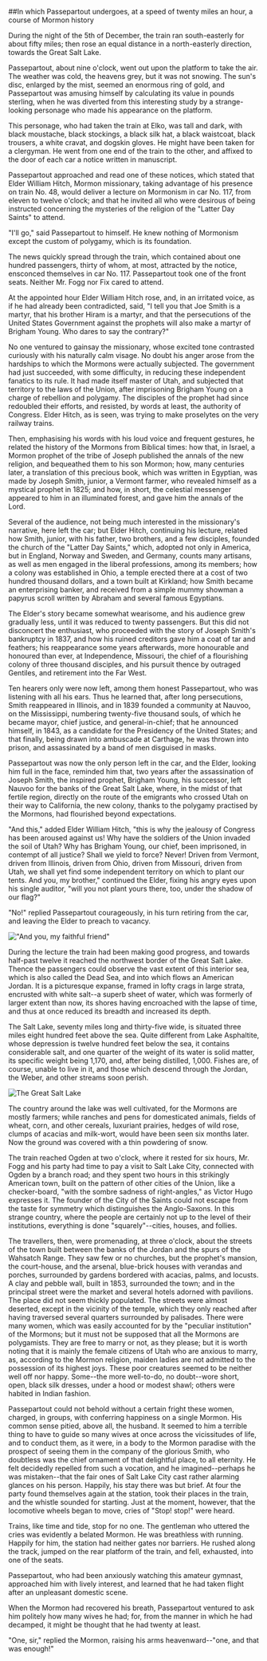 ##In which Passepartout undergoes, at a speed of twenty miles an hour, a course of Mormon history

During the night of the 5th of December, the train ran south-easterly
for about fifty miles; then rose an equal distance in a north-easterly
direction, towards the Great Salt Lake.

Passepartout, about nine o'clock, went out upon the platform to take
the air.  The weather was cold, the heavens grey, but it was not
snowing.  The sun's disc, enlarged by the mist, seemed an enormous ring
of gold, and Passepartout was amusing himself by calculating its value
in pounds sterling, when he was diverted from this interesting study by
a strange-looking personage who made his appearance on the platform.

This personage, who had taken the train at Elko, was tall and dark,
with black moustache, black stockings, a black silk hat, a black
waistcoat, black trousers, a white cravat, and dogskin gloves.  He
might have been taken for a clergyman.  He went from one end of the
train to the other, and affixed to the door of each car a notice
written in manuscript.

Passepartout approached and read one of these notices, which stated
that Elder William Hitch, Mormon missionary, taking advantage of his
presence on train No. 48, would deliver a lecture on Mormonism in car
No. 117, from eleven to twelve o'clock; and that he invited all who
were desirous of being instructed concerning the mysteries of the
religion of the "Latter Day Saints" to attend.

"I'll go," said Passepartout to himself.  He knew nothing of Mormonism
except the custom of polygamy, which is its foundation.

The news quickly spread through the train, which contained about one
hundred passengers, thirty of whom, at most, attracted by the notice,
ensconced themselves in car No. 117.  Passepartout took one of the
front seats.  Neither Mr. Fogg nor Fix cared to attend.

At the appointed hour Elder William Hitch rose, and, in an irritated
voice, as if he had already been contradicted, said, "I tell you that
Joe Smith is a martyr, that his brother Hiram is a martyr, and that the
persecutions of the United States Government against the prophets will
also make a martyr of Brigham Young.  Who dares to say the contrary?"

No one ventured to gainsay the missionary, whose excited tone
contrasted curiously with his naturally calm visage.  No doubt his
anger arose from the hardships to which the Mormons were actually
subjected.  The government had just succeeded, with some difficulty, in
reducing these independent fanatics to its rule.  It had made itself
master of Utah, and subjected that territory to the laws of the Union,
after imprisoning Brigham Young on a charge of rebellion and polygamy.
The disciples of the prophet had since redoubled their efforts, and
resisted, by words at least, the authority of Congress.  Elder Hitch,
as is seen, was trying to make proselytes on the very railway trains.

Then, emphasising his words with his loud voice and frequent gestures,
he related the history of the Mormons from Biblical times: how that, in
Israel, a Mormon prophet of the tribe of Joseph published the annals of
the new religion, and bequeathed them to his son Mormon; how, many
centuries later, a translation of this precious book, which was written
in Egyptian, was made by Joseph Smith, junior, a Vermont farmer, who
revealed himself as a mystical prophet in 1825; and how, in short, the
celestial messenger appeared to him in an illuminated forest, and gave
him the annals of the Lord.

Several of the audience, not being much interested in the missionary's
narrative, here left the car; but Elder Hitch, continuing his lecture,
related how Smith, junior, with his father, two brothers, and a few
disciples, founded the church of the "Latter Day Saints," which,
adopted not only in America, but in England, Norway and Sweden, and
Germany, counts many artisans, as well as men engaged in the liberal
professions, among its members; how a colony was established in Ohio, a
temple erected there at a cost of two hundred thousand dollars, and a
town built at Kirkland; how Smith became an enterprising banker, and
received from a simple mummy showman a papyrus scroll written by
Abraham and several famous Egyptians.

The Elder's story became somewhat wearisome, and his audience grew
gradually less, until it was reduced to twenty passengers.  But this
did not disconcert the enthusiast, who proceeded with the story of
Joseph Smith's bankruptcy in 1837, and how his ruined creditors gave
him a coat of tar and feathers; his reappearance some years afterwards,
more honourable and honoured than ever, at Independence, Missouri, the
chief of a flourishing colony of three thousand disciples, and his
pursuit thence by outraged Gentiles, and retirement into the Far West.

Ten hearers only were now left, among them honest Passepartout, who was
listening with all his ears.  Thus he learned that, after long
persecutions, Smith reappeared in Illinois, and in 1839 founded a
community at Nauvoo, on the Mississippi, numbering twenty-five thousand
souls, of which he became mayor, chief justice, and general-in-chief;
that he announced himself, in 1843, as a candidate for the Presidency
of the United States; and that finally, being drawn into ambuscade at
Carthage, he was thrown into prison, and assassinated by a band of men
disguised in masks.

Passepartout was now the only person left in the car, and the Elder,
looking him full in the face, reminded him that, two years after the
assassination of Joseph Smith, the inspired prophet, Brigham Young, his
successor, left Nauvoo for the banks of the Great Salt Lake, where, in
the midst of that fertile region, directly on the route of the
emigrants who crossed Utah on their way to California, the new colony,
thanks to the polygamy practised by the Mormons, had flourished beyond
expectations.

"And this," added Elder William Hitch, "this is why the jealousy of
Congress has been aroused against us!  Why have the soldiers of the
Union invaded the soil of Utah?  Why has Brigham Young, our chief, been
imprisoned, in contempt of all justice?  Shall we yield to force?
Never!  Driven from Vermont, driven from Illinois, driven from Ohio,
driven from Missouri, driven from Utah, we shall yet find some
independent territory on which to plant our tents.  And you, my
brother," continued the Elder, fixing his angry eyes upon his single
auditor, "will you not plant yours there, too, under the shadow of our
flag?"

"No!" replied Passepartout courageously, in his turn retiring from the
car, and leaving the Elder to preach to vacancy.

!["And you, my faithful friend"][1]

During the lecture the train had been making good progress, and towards
half-past twelve it reached the northwest border of the Great Salt
Lake.  Thence the passengers could observe the vast extent of this
interior sea, which is also called the Dead Sea, and into which flows
an American Jordan.  It is a picturesque expanse, framed in lofty crags
in large strata, encrusted with white salt--a superb sheet of water,
which was formerly of larger extent than now, its shores having
encroached with the lapse of time, and thus at once reduced its breadth
and increased its depth.

The Salt Lake, seventy miles long and thirty-five wide, is situated
three miles eight hundred feet above the sea.  Quite different from
Lake Asphaltite, whose depression is twelve hundred feet below the sea,
it contains considerable salt, and one quarter of the weight of its
water is solid matter, its specific weight being 1,170, and, after
being distilled, 1,000.  Fishes are, of course, unable to live in it,
and those which descend through the Jordan, the Weber, and other
streams soon perish.

![The Great Salt Lake][2]

The country around the lake was well cultivated, for the Mormons are
mostly farmers; while ranches and pens for domesticated animals, fields
of wheat, corn, and other cereals, luxuriant prairies, hedges of wild
rose, clumps of acacias and milk-wort, would have been seen six months
later.  Now the ground was covered with a thin powdering of snow.

The train reached Ogden at two o'clock, where it rested for six hours,
Mr. Fogg and his party had time to pay a visit to Salt Lake City,
connected with Ogden by a branch road; and they spent two hours in this
strikingly American town, built on the pattern of other cities of the
Union, like a checker-board, "with the sombre sadness of right-angles,"
as Victor Hugo expresses it.  The founder of the City of the Saints
could not escape from the taste for symmetry which distinguishes the
Anglo-Saxons.  In this strange country, where the people are certainly
not up to the level of their institutions, everything is done
"squarely"--cities, houses, and follies.

The travellers, then, were promenading, at three o'clock, about the
streets of the town built between the banks of the Jordan and the spurs
of the Wahsatch Range.  They saw few or no churches, but the prophet's
mansion, the court-house, and the arsenal, blue-brick houses with
verandas and porches, surrounded by gardens bordered with acacias,
palms, and locusts.  A clay and pebble wall, built in 1853, surrounded
the town; and in the principal street were the market and several
hotels adorned with pavilions.  The place did not seem thickly
populated.  The streets were almost deserted, except in the vicinity of
the temple, which they only reached after having traversed several
quarters surrounded by palisades.  There were many women, which was
easily accounted for by the "peculiar institution" of the Mormons; but
it must not be supposed that all the Mormons are polygamists.  They are
free to marry or not, as they please; but it is worth noting that it is
mainly the female citizens of Utah who are anxious to marry, as,
according to the Mormon religion, maiden ladies are not admitted to the
possession of its highest joys.  These poor creatures seemed to be
neither well off nor happy.  Some--the more well-to-do, no doubt--wore
short, open, black silk dresses, under a hood or modest shawl; others
were habited in Indian fashion.

Passepartout could not behold without a certain fright these women,
charged, in groups, with conferring happiness on a single Mormon.  His
common sense pitied, above all, the husband.  It seemed to him a
terrible thing to have to guide so many wives at once across the
vicissitudes of life, and to conduct them, as it were, in a body to the
Mormon paradise with the prospect of seeing them in the company of the
glorious Smith, who doubtless was the chief ornament of that delightful
place, to all eternity.  He felt decidedly repelled from such a
vocation, and he imagined--perhaps he was mistaken--that the fair ones
of Salt Lake City cast rather alarming glances on his person.  Happily,
his stay there was but brief.  At four the party found themselves again
at the station, took their places in the train, and the whistle sounded
for starting.  Just at the moment, however, that the locomotive wheels
began to move, cries of "Stop! stop!" were heard.

Trains, like time and tide, stop for no one.  The gentleman who uttered
the cries was evidently a belated Mormon.  He was breathless with
running.  Happily for him, the station had neither gates nor barriers.
He rushed along the track, jumped on the rear platform of the train,
and fell, exhausted, into one of the seats.

Passepartout, who had been anxiously watching this amateur gymnast,
approached him with lively interest, and learned that he had taken
flight after an unpleasant domestic scene.

When the Mormon had recovered his breath, Passepartout ventured to ask
him politely how many wives he had; for, from the manner in which he
had decamped, it might be thought that he had twenty at least.

"One, sir," replied the Mormon, raising his arms heavenward--"one, and
that was enough!"

[1]: source/verne_80days/img/39.jpg
[2]: source/verne_80days/img/40.jpg

